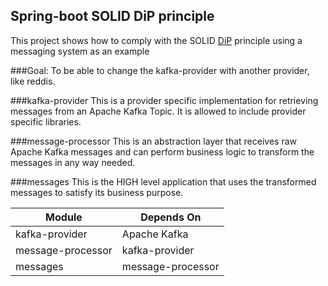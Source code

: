 ## Spring-boot SOLID DiP principle

This project shows how to comply with the SOLID [DiP](https://en.wikipedia.org/wiki/Dependency_inversion_principle)
principle using a messaging system as an example

###Goal: 
To be able to change the kafka-provider with another provider, like reddis.

###kafka-provider
This is a provider specific implementation for retrieving messages from an Apache Kafka Topic.
It is allowed to include provider specific libraries.

###message-processor
This is an abstraction layer that receives raw Apache Kafka messages and can perform
business logic to transform the messages in any way needed.

###messages
This is the HIGH level application that uses the transformed messages to satisfy its business purpose.



| Module      | Depends On |
| ----------- | ----------- |
| kafka-provider      | Apache Kafka       |
| message-processor    | kafka-provider        |
| messages  | message-processor |
 
